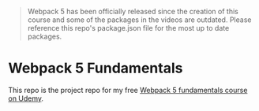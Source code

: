 > Webpack 5 has been officially released since the creation of this course and some of the packages in the videos are
> outdated. Please reference this repo's package.json file for the most up to date packages.

# Webpack 5 Fundamentals

This repo is the project repo for my free [Webpack 5 fundamentals course on Udemy](https://www.udemy.com/course/webpack-5-fundamentals/).
